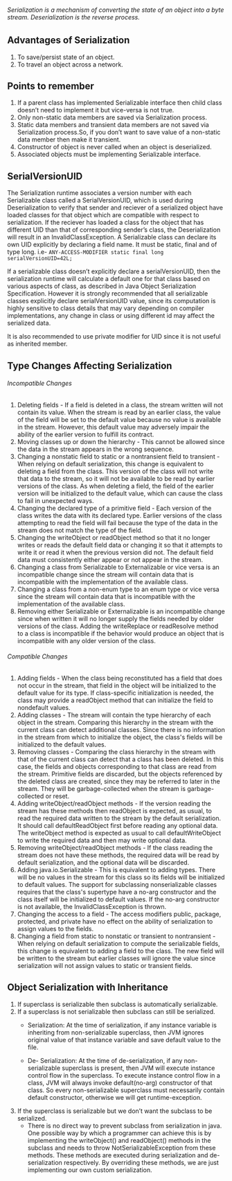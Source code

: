 ###### Serialization is a mechanism of converting the state of an object into a byte stream. Deserialization is the reverse process.

## Advantages of Serialization
1. To save/persist state of an object.
2. To travel an object across a network.

## Points to remember
1. If a parent class has implemented Serializable interface then child class doesn’t need to implement it but vice-versa is not true.
2. Only non-static data members are saved via Serialization process.
3. Static data members and transient data members are not saved via Serialization process.So, if you don’t want to save value of a non-static data member then make it transient.
4. Constructor of object is never called when an object is deserialized.
5. Associated objects must be implementing Serializable interface.

## SerialVersionUID
The Serialization runtime associates a version number with each Serializable class called a SerialVersionUID, which is used during Deserialization to verify that sender and reciever of a serialized object have loaded classes for that object which are compatible with respect to serialization. If the reciever has loaded a class for the object that has different UID than that of corresponding sender’s class, the Deserialization will result in an InvalidClassException. A Serializable class can declare its own UID explicitly by declaring a field name.
It must be static, final and of type long.
i.e-
```ANY-ACCESS-MODIFIER static final long serialVersionUID=42L;```

If a serializable class doesn’t explicitly declare a serialVersionUID, then the serialization runtime will calculate a default one for that class based on various aspects of class, as described in Java Object Serialization Specification. However it is strongly recommended that all serializable classes explicitly declare serialVersionUID value, since its computation is highly sensitive to class details that may vary depending on compiler implementations, any change in class or using different id may affect the serialized data.

It is also recommended to use private modifier for UID since it is not useful as inherited member.

## Type Changes Affecting Serialization

###### Incompatible Changes
1. Deleting fields - If a field is deleted in a class, the stream written will not contain its value. When the stream is read by an earlier class, the value of the field will be set to the default value because no value is available in the stream. However, this default value may adversely impair the ability of the earlier version to fulfill its contract.
2. Moving classes up or down the hierarchy - This cannot be allowed since the data in the stream appears in the wrong sequence.
3. Changing a nonstatic field to static or a nontransient field to transient - When relying on default serialization, this change is equivalent to deleting a field from the class. This version of the class will not write that data to the stream, so it will not be available to be read by earlier versions of the class. As when deleting a field, the field of the earlier version will be initialized to the default value, which can cause the class to fail in unexpected ways.
4. Changing the declared type of a primitive field - Each version of the class writes the data with its declared type. Earlier versions of the class attempting to read the field will fail because the type of the data in the stream does not match the type of the field.
5. Changing the writeObject or readObject method so that it no longer writes or reads the default field data or changing it so that it attempts to write it or read it when the previous version did not. The default field data must consistently either appear or not appear in the stream.
6. Changing a class from Serializable to Externalizable or vice versa is an incompatible change since the stream will contain data that is incompatible with the implementation of the available class.
7. Changing a class from a non-enum type to an enum type or vice versa since the stream will contain data that is incompatible with the implementation of the available class.
8. Removing either Serializable or Externalizable is an incompatible change since when written it will no longer supply the fields needed by older versions of the class.
Adding the writeReplace or readResolve method to a class is incompatible if the behavior would produce an object that is incompatible with any older version of the class.

###### Compatible Changes
1. Adding fields - When the class being reconstituted has a field that does not occur in the stream, that field in the object will be initialized to the default value for its type. If class-specific initialization is needed, the class may provide a readObject method that can initialize the field to nondefault values.
2. Adding classes - The stream will contain the type hierarchy of each object in the stream. Comparing this hierarchy in the stream with the current class can detect additional classes. Since there is no information in the stream from which to initialize the object, the class's fields will be initialized to the default values.
3. Removing classes - Comparing the class hierarchy in the stream with that of the current class can detect that a class has been deleted. In this case, the fields and objects corresponding to that class are read from the stream. Primitive fields are discarded, but the objects referenced by the deleted class are created, since they may be referred to later in the stream. They will be garbage-collected when the stream is garbage-collected or reset.
4. Adding writeObject/readObject methods - If the version reading the stream has these methods then readObject is expected, as usual, to read the required data written to the stream by the default serialization. It should call defaultReadObject first before reading any optional data. The writeObject method is expected as usual to call defaultWriteObject to write the required data and then may write optional data.
5. Removing writeObject/readObject methods - If the class reading the stream does not have these methods, the required data will be read by default serialization, and the optional data will be discarded.
6. Adding java.io.Serializable - This is equivalent to adding types. There will be no values in the stream for this class so its fields will be initialized to default values. The support for subclassing nonserializable classes requires that the class's supertype have a no-arg constructor and the class itself will be initialized to default values. If the no-arg constructor is not available, the InvalidClassException is thrown.
7. Changing the access to a field - The access modifiers public, package, protected, and private have no effect on the ability of serialization to assign values to the fields.
8. Changing a field from static to nonstatic or transient to nontransient - When relying on default serialization to compute the serializable fields, this change is equivalent to adding a field to the class. The new field will be written to the stream but earlier classes will ignore the value since serialization will not assign values to static or transient fields.


## Object Serialization with Inheritance

1.  If superclass is serializable then subclass is automatically serializable.
2.  If a superclass is not serializable then subclass can still be serialized.
    * Serialization: At the time of serialization, if any instance variable is inheriting from non-serializable superclass, then JVM ignores original value of that instance variable and save default value to the file.
    
    * De- Serialization: At the time of de-serialization, if any non-serializable superclass is present, then JVM will execute instance control flow in the superclass. To execute instance control flow in a class, JVM will always invoke default(no-arg) constructor of that class. So every non-serializable superclass must necessarily contain default constructor, otherwise we will get runtime-exception.
3.  If the superclass is serializable but we don’t want the subclass to be serialized.
    * There is no direct way to prevent subclass from serialization in java. One possible way by which a programmer can achieve this is by implementing the writeObject() and readObject() methods in the subclass and needs to throw NotSerializableException from these methods. These methods are executed during serialization and de-serialization respectively. By overriding these methods, we are just implementing our own custom serialization.



